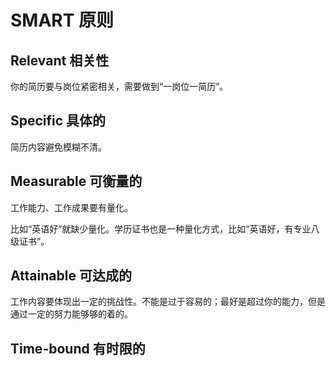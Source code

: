 # SMART 原则

## Relevant 相关性

你的简历要与岗位紧密相关，需要做到“一岗位一简历”。

## Specific 具体的

简历内容避免模糊不清。

## Measurable 可衡量的

工作能力、工作成果要有量化。

比如“英语好”就缺少量化。学历证书也是一种量化方式，比如“英语好，有专业八级证书”。

## Attainable 可达成的

工作内容要体现出一定的挑战性。不能是过于容易的；最好是超过你的能力，但是通过一定的努力能够够的着的。

## Time-bound 有时限的
